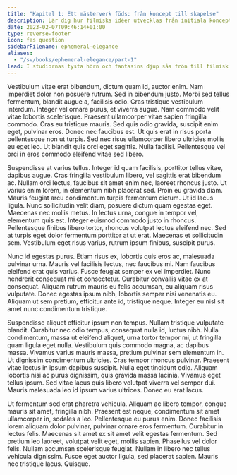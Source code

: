 ```yaml
---
title: "Kapitel 1: Ett mästerverk föds: från koncept till skapelse"
description: Lär dig hur filmiska idéer utvecklas från initiala koncept till fullt realiserade mästerverk.
date: 2023-02-07T09:46:14+01:00
type: reverse-footer
icon: fas question
sidebarFilename: ephemeral-elegance
aliases:
  - "/sv/books/ephemeral-elegance/part-1"
lead: I studiornas tysta hörn och fantasins djup sås frön till filmisk briljans. Från flyktiga tankar till konkreta visioner, resan från idé till skapelse är en av transformation och uppenbarelse. Utforska uppkomsten av filmiska mästerverk när vi gräver ner i degeln där idéer formas till oförglömliga berättelser, vilket lägger grunden för en värld av filmiskt förundran.
---
```

Vestibulum vitae erat bibendum, dictum quam id, auctor enim. Nam imperdiet dolor non posuere rutrum. Sed in bibendum justo. Morbi sed tellus fermentum, blandit augue a, facilisis odio. Cras tristique vestibulum interdum. Integer vel ornare purus, et viverra augue. Nam commodo velit vitae lobortis scelerisque. Praesent ullamcorper vitae sapien fringilla commodo. Cras eu tristique mauris. Sed quis odio gravida, suscipit enim eget, pulvinar eros. Donec nec faucibus est. Ut quis erat in risus porta pellentesque non ut turpis. Sed nec risus ullamcorper libero ultricies mollis eu eget leo. Ut blandit quis orci eget sagittis. Nulla facilisi. Pellentesque vel orci in eros commodo eleifend vitae sed libero.

Suspendisse at varius tellus. Integer id quam facilisis, porttitor tellus vitae, dapibus augue. Cras fringilla vestibulum libero, vel sagittis erat bibendum ac. Nullam orci lectus, faucibus sit amet enim nec, laoreet rhoncus justo. Ut varius enim lorem, in elementum nibh placerat sed. Proin eu gravida diam. Mauris feugiat arcu condimentum turpis fermentum dictum. Ut id lacus ligula. Nunc sollicitudin velit diam, posuere dictum quam egestas eget. Maecenas nec mollis metus. In lectus urna, congue in tempor vel, elementum quis est. Integer euismod commodo justo in rhoncus. Pellentesque finibus libero tortor, rhoncus volutpat lectus eleifend nec. Sed at turpis eget dolor fermentum porttitor at ut erat. Maecenas et sollicitudin sem. Vestibulum eget risus varius, rutrum ipsum finibus, suscipit purus.

Nunc id egestas purus. Etiam risus ex, lobortis quis eros ac, malesuada pulvinar urna. Mauris vel facilisis lectus, nec faucibus mi. Nam faucibus eleifend erat quis varius. Fusce feugiat semper ex vel imperdiet. Nunc hendrerit consequat mi et consectetur. Curabitur convallis vitae ex at consequat. Aliquam rutrum mauris eu felis accumsan, eu aliquam risus vulputate. Donec egestas ipsum nibh, lobortis semper nisi venenatis eu. Aliquam ut sem pretium, efficitur ante id, tristique neque. Integer eu nisl sit amet nunc condimentum tristique.

Suspendisse aliquet efficitur ipsum non tempus. Nullam tristique vulputate blandit. Curabitur nec odio tempus, consequat nulla id, luctus nibh. Nulla condimentum, massa ut eleifend aliquet, urna tortor tempor mi, ut fringilla quam ligula eget nulla. Vestibulum quis commodo magna, ac dapibus massa. Vivamus varius mauris massa, pretium pulvinar sem elementum in. Ut dignissim condimentum ultricies. Cras tempor rhoncus pulvinar. Praesent vitae lectus in ipsum dapibus suscipit. Nulla eget tincidunt odio. Aliquam lobortis nisi ac purus dignissim, quis gravida massa lacinia. Vivamus eget tellus ipsum. Sed vitae lacus quis libero volutpat viverra vel semper dui. Mauris malesuada leo id ipsum varius ultrices. Donec eu erat lacus.

Ut fermentum sed erat pharetra vehicula. Aliquam ac libero tempor, congue mauris sit amet, fringilla nibh. Praesent est neque, condimentum sit amet ullamcorper in, sodales a leo. Pellentesque eu purus enim. Donec facilisis lorem aliquam dolor pulvinar, pulvinar ornare eros fermentum. Curabitur in lectus felis. Maecenas sit amet ex sit amet velit egestas fermentum. Sed pretium leo laoreet, volutpat velit eget, mollis sapien. Phasellus vel dolor felis. Nullam accumsan scelerisque feugiat. Nullam in libero nec tellus vehicula dignissim. Fusce eget auctor ligula, sed placerat sapien. Mauris nec tristique lacus. Quisque.